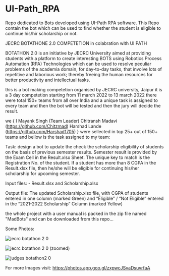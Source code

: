 # UI-Path_RPA
Repo dedicated to Bots developed using UI-Path RPA software.
This Repo contain the bot which can be used to find whether the student is eligible to continue his/hir scholarship or not.


JECRC BOTATHONE 2.0 COMPETETION in colabration with UI PATH 

BOTATHON 2.0 is an initiative by JECRC University aimed at providing students with a platform to create interesting BOTS using Robotics Process Automation (RPA) Technologies which can be used to resolve peculiar problems of the academia domain, for day-to-day tasks, that involve lots of repetitive and laborious work; thereby freeing the human resources for better productivity and intellectual tasks.

this is a bot making competetion organised by JECRC university, Jaipur
it is a 3 day competetion starting from 11 march 2022 to 13 march 2022 
there were total 150+ teams from all over India and a unique task is assigned to every team and then the bot will be tested and then the jury will decide the result.

we
{
  I Mayank Singh (Team Leader)
  Chitransh Madavi (https://github.com/Chitzmad)
  Harshad Lande (https://github.com/Harshad1705)
}
were sellected in top 25+ out of 150+ teams and bellow is the task assigned to my team:



Task: design a bot to update the check the scholarship eligibility of students on the
basis of previous semester results. Semester result is provided by the Exam Cell
in the Result.xlsx Sheet. The unique key to match is the Registration No. of the
student.
If a student has more than 8 CGPA in the Result.xlsx file, then he/she will be
eligible for continuing his/her scholarship for upcoming semester.

Input files: - Result.xlsx and Scholarship.xlsx

Output file: The updated Scholarship.xlsx file, with CGPA of students entered
in one column (marked Green) and “Eligible” / “Not Eligible” entered in the
“2021-2022 Scholarship” Column (marked Yellow)

the whole project with a user manual is packed in the zip file named "MadBots" and can be downloaded from this repo...


Some Photos:

![jecrc botathon 2 0](https://user-images.githubusercontent.com/67374046/163803624-229add97-12ee-46b0-9699-6a751637cb2a.jpg)


![jecrc botathon 2 0 (zoomed)](https://user-images.githubusercontent.com/67374046/163803737-01ee86e3-a5f2-4753-9c87-bf6db3a2fab3.jpg)

![judges botathon2 0](https://user-images.githubusercontent.com/67374046/163803992-b46b6a62-f00c-46b9-82d4-c88838601b62.jpg)

For more Images visit: https://photos.app.goo.gl/zxpwcJSvaDsuvrfaA
